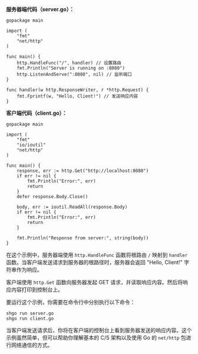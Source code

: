 **服务器端代码（server.go）：**

```
gopackage main

import (
    "fmt"
    "net/http"
)

func main() {
    http.HandleFunc("/", handler) // 设置路由
    fmt.Println("Server is running on :8080")
    http.ListenAndServe(":8080", nil) // 监听端口
}

func handler(w http.ResponseWriter, r *http.Request) {
    fmt.Fprintf(w, "Hello, Client!") // 发送响应内容
}
```

**客户端代码（client.go）：**

```
gopackage main

import (
    "fmt"
    "io/ioutil"
    "net/http"
)

func main() {
    response, err := http.Get("http://localhost:8080")
    if err != nil {
        fmt.Println("Error:", err)
        return
    }
    defer response.Body.Close()

    body, err := ioutil.ReadAll(response.Body)
    if err != nil {
        fmt.Println("Error:", err)
        return
    }

    fmt.Println("Response from server:", string(body))
}
```

在这个示例中，服务器端使用 `http.HandleFunc` 函数将根路由 `/` 映射到 `handler` 函数。当客户端发送请求到服务器的根路径时，服务器会返回 "Hello, Client!" 字符串作为响应。

客户端使用 `http.Get` 函数向服务器发起 GET 请求，并读取响应内容。然后将响应内容打印到控制台上。

要运行这个示例，你需要在命令行中分别执行以下命令：

```
shgo run server.go
shgo run client.go
```

当客户端发送请求后，你将在客户端的控制台上看到服务器发送的响应内容。这个示例虽然简单，但可以帮助你理解基本的 C/S 架构以及使用 Go 的 `net/http` 包进行网络通信的方式。